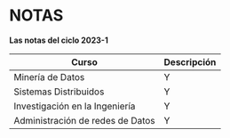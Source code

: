 # NOTAS

**Las notas del ciclo 2023-1**

|  Curso      |    Descripción       |
| ------------- |-------------  |
|    Minería de Datos    |    Y          |
|    Sistemas Distribuidos    |    Y          |
| Investigación en la Ingeniería | Y |
| Administración de redes de Datos | Y | 
